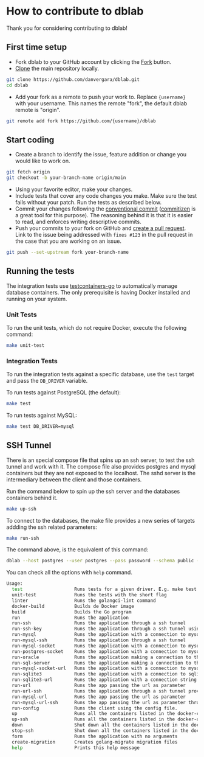 # How to contribute to dblab

Thank you for considering contributing to dblab!

## First time setup

- Fork dblab to your GitHub account by clicking the [Fork](https://github.com/danvergara/dblab/fork) button.
- [Clone](https://docs.github.com/en/github/getting-started-with-github/fork-a-repo#step-2-create-a-local-clone-of-your-fork) the main repository locally.

```bash
git clone https://github.com/danvergara/dblab.git
cd dblab
```

- Add your fork as a remote to push your work to. Replace ``{username}`` with your username. This names the remote "fork", the  default dblab remote is "origin".

```bash
git remote add fork https://github.com/{username}/dblab
```

## Start coding

- Create a branch to identify the issue, feature addition or change you would like to work on.

```bash
git fetch origin
git checkout -b your-branch-name origin/main
```

- Using your favorite editor, make your changes.
- Include tests that cover any code changes you make. Make sure the
  test fails without your patch. Run the tests as described below.
- Commit your changes following the [conventional commit](https://www.conventionalcommits.org/en/v1.0.0/) ([commitizen](https://github.com/commitizen-tools/commitizen) is a great tool for this purpose). The reasoning behind it is that it is easier to read, and enforces writing descriptive commits.
- Push your commits to your fork on GitHub and
  [create a pull request](https://docs.github.com/en/github/collaborating-with-issues-and-pull-requests/creating-a-pull-request). Link to the issue being addressed with
  ``fixes #123`` in the pull request in the case that you are working on an issue.

```bash
git push --set-upstream fork your-branch-name
```

## Running the tests

The integration tests use [testcontainers-go](https://golang.testcontainers.org/) to automatically manage database containers. The only prerequisite is having Docker installed and running on your system.

### Unit Tests

To run the unit tests, which do not require Docker, execute the following command:

```bash
make unit-test
```

### Integration Tests

To run the integration tests against a specific database, use the `test` target and pass the `DB_DRIVER` variable.

To run tests against PostgreSQL (the default):
```bash
make test
```

To run tests against MySQL:
```bash
make test DB_DRIVER=mysql
```

## SSH Tunnel

There is an special compose file that spins up an ssh server, to test the ssh tunnel and work with it. The compose file also provides postgres and mysql containers but they are not exposed to the localhost. The sshd server is the intermediary between the client and those containers.

Run the command below to spin up the ssh server and the databases containers behind it.

```bash
make up-ssh
```

To connect to the databases, the make file provides a new series of targets addding the ssh related parameters:

```bash
make run-ssh
```

The command above, is the equivalent of this command:

```bash
dblab --host postgres --user postgres --pass password --schema public --ssl disable --port 5432 --driver postgres --limit 50 --ssh-host localhost --ssh-port 2222 --ssh-user root --ssh-pass root
```

You can check all the options with `help` command.

```bash
Usage:
  test                   Runs tests for a given driver. E.g. make test DB_DRIVER=mysql
  unit-test              Runs the tests with the short flag
  linter                 Runs the golangci-lint command
  docker-build           Builds de Docker image
  build                  Builds the Go program
  run                    Runs the application
  run-ssh                Runs the application through a ssh tunnel
  run-ssh-key            Runs the application through a ssh tunnel using a private key file
  run-mysql              Runs the application with a connection to mysql
  run-mysql-ssh          Runs the application through a ssh tunnel
  run-mysql-socket       Runs the application with a connection to mysql through a socket file. In this example the socke file is located in /var/lib/mysql/mysql.sock.
  run-postgres-socket    Runs the application with a connection to mysql through a socket file. In this example the socke file is located in /var/lib/mysql/mysql.sock.
  run-oracle             Runs the application making a connection to the Oracle database
  run-sql-server         Runs the application making a connection to the SQL Server database
  run-mysql-socket-url   Runs the application with a connection to mysql through a socket file. In this example the socke file is located in /var/lib/mysql/mysql.sock.
  run-sqlite3            Runs the application with a connection to sqlite3
  run-sqlite3-url        Runs the application with a connection string to sqlite3
  run-url                Runs the app passing the url as parameter
  run-url-ssh            Runs the application through a ssh tunnel providing the url as parameter
  run-mysql-url          Runs the app passing the url as parameter
  run-mysql-url-ssh      Runs the app passing the url as parameter through a ssh tunnel providing the url as parameter
  run-config             Runs the client using the config file.
  up                     Runs all the containers listed in the docker-compose.yml file
  up-ssh                 Runs all the containers listed in the docker-compose.ssh.yml file to test the ssh tunnel
  down                   Shut down all the containers listed in the docker-compose.yml file
  stop-ssh               Shut down all the containers listed in the docker-compose.ssh.yml file
  form                   Runs the application with no arguments
  create-migration       Creates golang-migrate migration files
  help                   Prints this help message
```
